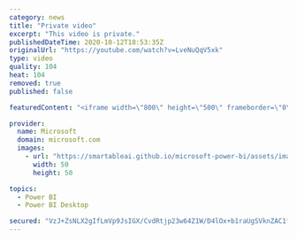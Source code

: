 ```yaml
---
category: news
title: "Private video"
excerpt: "This video is private."
publishedDateTime: 2020-10-12T18:53:35Z
originalUrl: "https://youtube.com/watch?v=LveNuQqV5xk"
type: video
quality: 104
heat: 104
removed: true
published: false

featuredContent: "<iframe width=\"800\" height=\"500\" frameborder=\"0\" src=\"https://www.youtube.com/embed/LveNuQqV5xk\" allow=\"accelerometer; autoplay; encrypted-media; gyroscope; picture-in-picture\" allowfullscreen></iframe>"

provider:
  name: Microsoft
  domain: microsoft.com
  images:
    - url: "https://smartableai.github.io/microsoft-power-bi/assets/images/organizations/microsoft.com-50x50.jpg"
      width: 50
      height: 50

topics:
  - Power BI
  - Power BI Desktop

secured: "VzJ+ZsNLX2gIfLmVp9JsIGX/CvdRtjp23w64Z1W/D4lOx+b1raUgSVknZAC1fiYQOI94HlL7T27KEl9vkZIlhPvQlrYmI3Dr7vIRZsIhzhb5kkUUG7WEd56kWNAJVBHe19+u2YhwicaGAo4xvMQaxIOwVaeo37U4A7TtvUcyIr5LsxdPUp/xJ38wbMWzZsm3fuJhbQjDvoD5fwDf+h9urcCxWlDgRHABWvpWm1+40vP/Mw2dslUBGhDh+wspmeiqlo3hc8z+jCkC5k+NSh1qkj2a3NnM0rK50zyLA5H4DqQ6LEVZryJ0yT3POdx3ymUDJZCtTsh/3Qb7JReZPdqTqVNOSObrfu1eKCeK1nSY2hs=;vquf4BMSeI0G32za8QVGEQ=="
---
```


